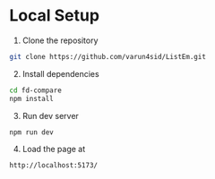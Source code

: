 # Local Setup
1. Clone the repository
```bash
git clone https://github.com/varun4sid/ListEm.git
```

2. Install dependencies
```bash
cd fd-compare
npm install
```

3. Run dev server
```bash
npm run dev
```

4. Load the page at
```bash
http://localhost:5173/
```
